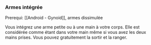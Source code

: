 ### Armes intégrée

Prerequi: [[Android - Gynoid]], armes dissimulée

Vous intégrez une arme petite ou à une main à votre corps. Elle est considérée comme étant dans votre main même si vous avez les deux mains prises. Vous pouvez gratuitement la sortir et la ranger.